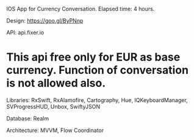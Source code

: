 


IOS App for Currency Conversation.
Elapsed time: 4 hours.

Design: https://goo.gl/ByPNnp

API: api.fixer.io
# This api free only for EUR as base currency. Function of conversation is not allowed also.

Libraries: RxSwift, RxAlamofire, Cartography, Hue, IQKeyboardManager, SVProgressHUD, Unbox, SwiftyJSON

Database: Realm

Architecture: MVVM, Flow Coordinator





